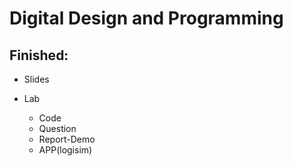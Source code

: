 # Digital Design and Programming

## Finished:

- Slides

- Lab

  - Code
  - Question
  - Report-Demo
  - APP(logisim)

  